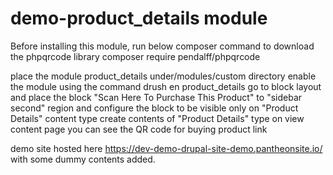 # demo-product_details module

Before installing this module, run below composer command to download the phpqrcode library 
composer require pendalff/phpqrcode

place the module product_details under/modules/custom directory
enable the module using the command drush en product_details
go to block layout and place the block "Scan Here To Purchase This Product" to "sidebar second" region and configure the block to be visible only on "Product Details" content type
create contents of "Product Details" type on view content page you can see the QR code for buying product link

demo site hosted here https://dev-demo-drupal-site-demo.pantheonsite.io/ with some dummy contents added.
